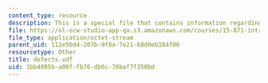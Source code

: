 ```yaml
---
content_type: resource
description: This is a special file that contains information regarding defects.
file: https://ol-ocw-studio-app-qa.s3.amazonaws.com/courses/15-871-introduction-to-system-dynamics-fall-2013/1bb4805ba00ffb76db6c78baf7f350bd_defects.vdf
file_type: application/octet-stream
parent_uid: 112e5bd4-207b-9f8a-7e21-68d0eb184f06
resourcetype: Other
title: defects.vdf
uid: 1bb4805b-a00f-fb76-db6c-78baf7f350bd
---
```


